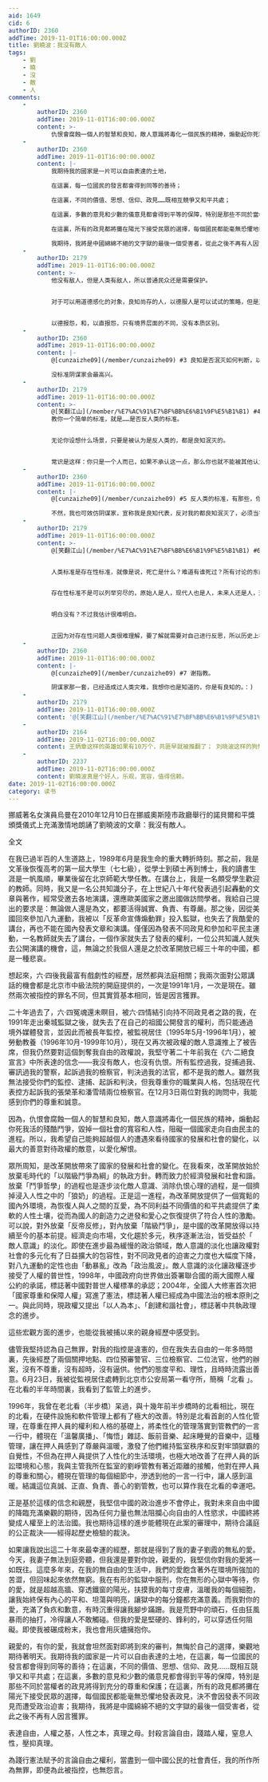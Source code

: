 ```yaml
---
aid: 1649
cid: 6
authorID: 2360
addTime: 2019-11-01T16:00:00.000Z
title: 劉曉波：我沒有敵人
tags:
    - 劉
    - 曉
    - 沒
    - 敵
    - 人
comments:
    -
        authorID: 2360
        addTime: 2019-11-01T16:00:00.000Z
        content: >-
            仇恨會腐蝕一個人的智慧和良知，敵人意識將毒化一個民族的精神，煽動起你死我活的殘酷鬥爭，毀掉一個社會的寬容和人性，阻礙一個國家走向自由民主的進程。
    -
        authorID: 2360
        addTime: 2019-11-01T16:00:00.000Z
        content: |-
            我期待我的國家是一片可以自由表達的土地，

            在這裏，每一位國民的發言都會得到同等的善待；

            在這裏，不同的價值、思想、信仰、政見……既相互競爭又和平共處；

            在這裏，多數的意見和少數的儀意見都會得到平等的保障，特別是那些不同於當權者的政見將得到充分的尊重和保護；

            在這裏，所有的政見都將攤在陽光下接受民眾的選擇，每個國民都能毫無恐懼地發表政見，決不會因發表不同政見而遭受政治迫害；

            我期待，我將是中國綿綿不絕的文字獄的最後一個受害者，從此之後不再有人因言獲罪。
    -
        authorID: 2179
        addTime: 2019-11-01T16:00:00.000Z
        content: >-
            他没有敌人，但是人类有敌人，所以普通民众还是需要保护。


            对于可以用道德感化的对象，良知尚存的人，以德服人是可以试试的策略，但是对于良知泯灭的对象，除了以直报怨之外，还可以任由其消亡，甚至直接消灭，这从来不是问题。


            以德报怨，和，以直报怨，只有境界层面的不同，没有本质区别。
    -
        authorID: 2360
        addTime: 2019-11-01T16:00:00.000Z
        content: |-
            @[cunzaizhe09](/member/cunzaizhe09) #3 良知是否泯灭如何判断，以什么为标准呢？

            没标准阴谋家会最高兴。
    -
        authorID: 2179
        addTime: 2019-11-01T16:00:00.000Z
        content: >-
            @[笑翻江山](/member/%E7%AC%91%E7%BF%BB%E6%B1%9F%E5%B1%B1) #4
            教你一个简单的标准，就是……是否反人类的标准。


            无论你设想什么场景，只要是被认为是反人类的，都是良知泯灭的。


            常识是这样：你只是一个人而已，如果不承认这一点，那么你也就不能被其他认为是人类的具体人按照同为人类的标准来对待。
    -
        authorID: 2360
        addTime: 2019-11-01T16:00:00.000Z
        content: |-
            @[cunzaizhe09](/member/cunzaizhe09) #5 反人类的标准，有那些，你具体说说看。

            不然，我也可效仿阴谋家，宣称我是良知代表，反对我的都良知泯灭了，必须当害人虫一样，消灭干净。
    -
        authorID: 2179
        addTime: 2019-11-01T16:00:00.000Z
        content: >-
            @[笑翻江山](/member/%E7%AC%91%E7%BF%BB%E6%B1%9F%E5%B1%B1) #6


            人类标准是存在性标准，就像是说，死亡是什么？难道有谁死过？所有讨论的东西其实都是在活着时候谈的，谁能死过再来谈？


            存在性标准不是可以列举穷尽的，原始人是人，现代人也是人，未来人还是人，这些都是人的具体存在形态，你可以叫他们——存在者。所以，你让我“具体”讲，这事是不可能完成的，因为这就不是“具体”的，是存在性的。“具体”的所有东西，都只是在展开体现这个存在，而不能反过来把存在者说成是存在。


            明白没有？不过我估计很难明白。


            正因为对存在性问题人类很难理解，要了解就需要对自己进行反思，所以历史上被各种阴谋家利用，这不奇怪。
    -
        authorID: 2360
        addTime: 2019-11-01T16:00:00.000Z
        content: |-
            @[cunzaizhe09](/member/cunzaizhe09) #7 谢指教。

            阴谋家那一套，已经造成过人类灾难，我想你也是知道的，你是有良知的。：)
    -
        authorID: 2179
        addTime: 2019-11-01T16:00:00.000Z
        content: '@[笑翻江山](/member/%E7%AC%91%E7%BF%BB%E6%B1%9F%E5%B1%B1) #8 恩，握手。^\_^'
    -
        authorID: 2164
        addTime: 2019-11-02T16:00:00.000Z
        content: 王炳章这样的英雄如果有10万个，共匪早就被推翻了； 刘晓波这样的狗熊如果有10亿只，共匪政权会更稳定。
    -
        authorID: 2237
        addTime: 2019-11-02T16:00:00.000Z
        content: 劉曉波真是个好人，乐观，宽容，值得信赖。
date: 2019-11-02T16:00:00.000Z
category: 读书
---
```


挪威著名女演員烏曼在2010年12月10日在挪威奧斯陸市政廳舉行的諾貝爾和平獎頒獎儀式上充滿激情地朗誦了劉曉波的文章：我沒有敵人。

全文

在我已過半百的人生道路上，1989年6月是我生命的重大轉折時刻。那之前，我是文革後恢復高考的第一屆大學生（七七級），從學士到碩士再到博士，我的讀書生涯是一帆風順，畢業後留在北京師範大學任教。在講台上，我是一名頗受學生歡迎的教師。同時，我又是一名公共知識分子，在上世紀八十年代發表過引起轟動的文章與著作，經常受邀去各地演講，還應歐美國家之邀出國做訪問學者。我給自己提出的要求是：無論做人還是為文，都要活得誠實、負責、有尊嚴。那之後，因從美國回來參加八九運動，我被以「反革命宣傳煽動罪」投入監獄，也失去了我酷愛的講台，再也不能在國內發表文章和演講。僅僅因為發表不同政見和參加和平民主運動，一名教師就失去了講台，一個作家就失去了發表的權利，一位公共知識人就失去公開演講的機會，這，無論之於我個人還是之於改革開放已經三十年的中國，都是一種悲哀。

想起來，六·四後我最富有戲劇性的經歷，居然都與法庭相關；我兩次面對公眾講話的機會都是北京市中級法院的開庭提供的，一次是1991年1月，一次是現在。雖然兩次被指控的罪名不同，但其實質基本相同，皆是因言獲罪。

二十年過去了，六·四冤魂還未瞑目，被六·四情結引向持不同政見者之路的我，在1991年走出秦城監獄之後，就失去了在自己的祖國公開發言的權利，而只能通過境外媒體發言，並因此而被長年監控，被監視居住（1995年5月-1996年1月），被勞動教養（1996年10月-1999年10月），現在又再次被政權的敵人意識推上了被告席，但我仍然要對這個剝奪我自由的政權說，我堅守著二十年前我在《六·二絕食宣言》中所表達的信念——我沒有敵人，也沒有仇恨。所有監控過我，捉捕過我、審訊過我的警察，起訴過我的檢察官，判決過我的法官，都不是我的敵人。雖然我無法接受你們的監控、逮捕、起訴和判決，但我尊重你的職業與人格，包括現在代表控方起訴我的張榮革和潘雪晴兩位檢察官。在12月3日兩位對我的詢問中，我能感到你們的尊重和誠意。

因為，仇恨會腐蝕一個人的智慧和良知，敵人意識將毒化一個民族的精神，煽動起你死我活的殘酷鬥爭，毀掉一個社會的寬容和人性，阻礙一個國家走向自由民主的進程。所以，我希望自己能夠超越個人的遭遇來看待國家的發展和社會的變化，以最大的善意對待政權的敵意，以愛化解恨。

眾所周知，是改革開放帶來了國家的發展和社會的變化。在我看來，改革開放始於放棄毛時代的「以階級鬥爭為綱」的執政方針。轉而致力於經濟發展和社會和諧。放棄「鬥爭哲學」的過程也是逐步淡化敵人意識、消除仇恨心理的過程，是一個擠掉浸入人性之中的「狼奶」的過程。正是這一進程，為改革開放提供了一個寬鬆的國內外環境，為恢復人與人之間的互愛，為不同利益不同價值的和平共處提供了柔軟的人性土壤，從而為國人的創造力之迸發和愛心之恢復提供了符合人性的激勵。可以說，對外放棄「反帝反修」，對內放棄「階級鬥爭」，是中國的改革開放得以持續至今的基本前提。經濟走向市場，文化趨於多元，秩序逐漸法治，皆受益於「 敵人意識」的淡化。即使在進步最為緩慢的政治領域，敵人意識的淡化也讓政權對社會的多元化有了日益擴大的包容性，對不同政見者的迫害之力度也大幅度下降，對八九運動的定性也由「動暴亂」改為「政治風波」。敵人意識的淡化讓政權逐步接受了人權的普世性，1998年，中國政府向世界做出簽署聯合國的兩大國際人權公約的承諾，標誌著中國對普世人權標凖的承認；2004年，全國人大修憲首次把「國家尊重和保障人權」寫進了憲法，標誌著人權已經成為中國法治的根本原則之一。與此同時，現政權又提出「以人為本」、「創建和諧社會」，標誌著中共執政理念的進步。

這些宏觀方面的進步，也能從我被捕以來的親身經歷中感受到。

儘管我堅持認為自己無罪，對我的指控是違憲的，但在我失去自由的一年多時間裏，先後經歷了兩個關押地點、四位預審警官、三位檢察官、二位法官，他們的辦案，沒有不尊重，沒有超時，沒有逼供。他們的態度平和、理性，且時時流露出善意。6月23日，我被從監視居住處轉到北京市公安局第一看守所，簡稱「北看 」。在北看的半年時間裏，我看到了監管上的進步。

1996年，我曾在老北看（半步橋）呆過，與十幾年前半步橋時的北看相比，現在的北看，在硬件設施和軟件管理上都有了極大的改善。特別是北看首創的人性化管理，在尊重在押人員的權利和人格的基礎上，將柔性化的管理落實到管教們的一言一行中，體現在「溫馨廣播」、「悔悟」雜誌、飯前音樂、起床睡覺的音樂中，這種管理，讓在押人員感到了尊嚴與溫暖，激發了他們維持監室秩序和反對牢頭獄霸的自覺性，不但為在押人員提供了人性化的生活環境，也極大地改善了在押人員的訴訟環境和心態，我與主管我所在監室的劉崢管教有著近距離的接觸，他對在押人員的尊重和關心，體現在管理的每個細節中，滲透到他的一言一行中，讓人感到溫暖。結識這位真誠、正直、負責、善心的劉管教，也可以算作我在北看的幸運吧。

正是基於這樣的信念和親歷，我堅信中國的政治進步不會停止，我對未來自由中國的降臨充滿樂觀的期待，因為任何力量也無法阻攔心向自由的人性慾求，中國終將變成人權至上的法治國。我也期待這樣的進步能體現在此案的審理中，期待合議庭的公正裁決——經得起歷史檢驗的裁決。

如果讓我說出這二十年來最幸運的經歷，那就是得到了我的妻子劉霞的無私的愛。今天，我妻子無法到庭旁聽，但我還是要對你說，親愛的，我堅信你對我的愛將一如既往。這麼多年來，在我的無自由的生活中，我們的愛飽含著外在環境所強加的苦澀，但回味起來依然無窮。我在有形的監獄中服刑，你在無形的心獄中等待，你的愛，就是超越高牆、穿透鐵窗的陽光，扶摸我的每寸皮膚，溫暖我的每個細胞，讓我始終保有內心的平和、坦蕩與明亮，讓獄中的每分鐘都充滿意義。而我對你的愛，充滿了負疚和歉意，有時沉重得讓我腳步蹣跚。我是荒野中的頑石，任由狂風暴雨的抽打，冷得讓人不敢觸碰。但我的愛是堅硬的、鋒利的，可以穿透任何阻礙。即使我被碾成粉末，我也會用灰燼擁抱你。

親愛的，有你的愛，我就會坦然面對即將到來的審判，無悔於自己的選擇，樂觀地期待著明天。我期待我的國家是一片可以自由表達的土地，在這裏，每一位國民的發言都會得到同等的善待；在這裏，不同的價值、思想、信仰、政見……既相互競爭又和平共處；在這裏，多數的意見和少數的儀意見都會得到平等的保障，特別是那些不同於當權者的政見將得到充分的尊重和保護；在這裏，所有的政見都將攤在陽光下接受民眾的選擇，每個國民都能毫無恐懼地發表政見，決不會因發表不同政見而遭受政治迫害；我期待，我將是中國綿綿不絕的文字獄的最後一個受害者，從此之後不再有人因言獲罪。

表達自由，人權之基，人性之本，真理之母。封殺言論自由，踐踏人權，窒息人性，壓抑真理。

為踐行憲法賦予的言論自由之權利，當盡到一個中國公民的社會責任，我的所作所為無罪，即便為此被指控，也無怨言。

